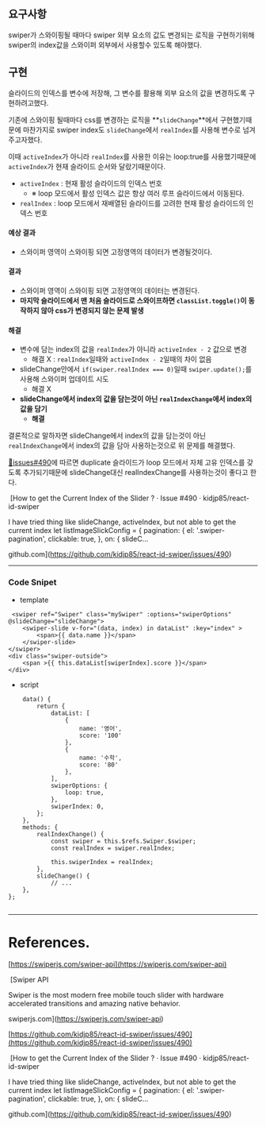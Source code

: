 ## 요구사항

swiper가 스와이핑될 때마다 swiper 외부 요소의 값도 변경되는 로직을 구현하기위해 swiper의 index값을 스와이퍼 외부에서 사용할수 있도록 해야했다.

## 구현

슬라이드의 인덱스를 변수에 저장해, 그 변수를 활용해 외부 요소의 값을 변경하도록 구현하려고했다.  
  
기존에 스와이핑 될때마다 css를 변경하는 로직을 **`slideChange`**에서 구현했기때문에 마찬가지로 swiper index도 `slideChange`에서 `realIndex`를 사용해 변수로 넘겨주고자했다.  
  
이때 `activeIndex`가 아니라 `realIndex`를 사용한 이유는 loop:true를 사용했기때문에 `activeIndex`가 현재 슬라이드 순서와 달랐기때문이다.

-   `activeIndex` : 현재 활성 슬라이드의 인덱스 번호
    -   ※ loop 모드에서 활성 인덱스 값은 항상 여러 루프 슬라이드에서 이동된다.
-   `realIndex` : loop 모드에서 재배열된 슬라이드를 고려한 현재 활성 슬라이드의 인덱스 번호

#### 예상 결과

-   스와이퍼 영역이 스와이핑 되면 고정영역의 데이터가 변경될것이다.

#### 결과

-   스와이퍼 영역이 스와이핑 되면 고정영역의 데이터는 변경된다.
-   **마지막 슬라이드에서 맨 처음 슬라이드로 스와이프하면 `classList.toggle()`이 동작하지 않아 css가 변경되지 않는 문제 발생**

#### 해결

-   변수에 담는 index의 값을 `realIndex`가 아니라 `activeIndex - 2` 값으로 변경
    -   해결 X : `realIndex`일때와 `activeIndex - 2`일때의 차이 없음
-   slideChange안에서 `if(swiper.realIndex === 0)`일때 `swiper.update();`를 사용해 스와이퍼 업데이트 시도
    -   해결 X
-   **slideChange에서 index의 값을 담는것이 아닌 `realIndexChange`에서 index의 값을 담기**
    -   **해결**

결론적으로 말하자면 slideChange에서 index의 값을 담는것이 아닌 `realIndexChange`에서 index의 값을 담아 사용하는것으로 위 문제를 해결했다.  
  
[🔗issues#490](https://github.com/kidjp85/react-id-swiper/issues/490)에 따르면 duplicate 슬라이드가 loop 모드에서 자체 고유 인덱스를 갖도록 추가되기때문에 slideChange대신 realIndexChange를 사용하는것이 좋다고 한다.

 [How to get the Current Index of the Slider ? · Issue #490 · kidjp85/react-id-swiper

I have tried thing like slideChange, activeIndex, but not able to get the current index let listImageSlickConfig = { pagination: { el: '.swiper-pagination', clickable: true, }, on: { slideC...

github.com](https://github.com/kidjp85/react-id-swiper/issues/490)

---

### Code Snipet

-   template

```
 <swiper ref="Swiper" class="mySwiper" :options="swiperOptions" @slideChange="slideChange">
	<swiper-slide v-for="(data, index) in dataList" :key="index" >
		<span>{{ data.name }}</span>
	</swiper-slide>
</swiper>
<div class="swiper-outside">
	<span >{{ this.dataList[swiperIndex].score }}</span>
</div>
```

-   script

```
    data() {
        return {
            dataList: [
                {
                    name: '영어',
                    score: '100'
                },
                {
                    name: '수학',
                    score: '80'
                },
            ],
            swiperOptions: {
                loop: true,
            },
            swiperIndex: 0,
        };
    },
    methods: {
        realIndexChange() {
            const swiper = this.$refs.Swiper.$swiper;
            const realIndex = swiper.realIndex;

            this.swiperIndex = realIndex;
        },
        slideChange() {
            // ...
    },
};
    
```

---

# References.

[https://swiperjs.com/swiper-api](https://swiperjs.com/swiper-api)

 [Swiper API

Swiper is the most modern free mobile touch slider with hardware accelerated transitions and amazing native behavior.

swiperjs.com](https://swiperjs.com/swiper-api)

[https://github.com/kidjp85/react-id-swiper/issues/490](https://github.com/kidjp85/react-id-swiper/issues/490)

 [How to get the Current Index of the Slider ? · Issue #490 · kidjp85/react-id-swiper

I have tried thing like slideChange, activeIndex, but not able to get the current index let listImageSlickConfig = { pagination: { el: '.swiper-pagination', clickable: true, }, on: { slideC...

github.com](https://github.com/kidjp85/react-id-swiper/issues/490)
